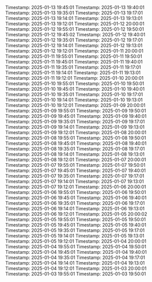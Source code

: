 Timestamp: 2025-01-13 19:45:01
Timestamp: 2025-01-13 19:40:01
Timestamp: 2025-01-13 19:35:01
Timestamp: 2025-01-13 19:17:01
Timestamp: 2025-01-13 19:14:01
Timestamp: 2025-01-13 19:13:01
Timestamp: 2025-01-13 19:12:01
Timestamp: 2025-01-12 20:00:01
Timestamp: 2025-01-12 19:55:01
Timestamp: 2025-01-12 19:50:01
Timestamp: 2025-01-12 19:45:02
Timestamp: 2025-01-12 19:40:01
Timestamp: 2025-01-12 19:35:01
Timestamp: 2025-01-12 19:17:01
Timestamp: 2025-01-12 19:14:01
Timestamp: 2025-01-12 19:13:01
Timestamp: 2025-01-12 19:12:01
Timestamp: 2025-01-11 20:00:01
Timestamp: 2025-01-11 19:55:01
Timestamp: 2025-01-11 19:50:01
Timestamp: 2025-01-11 19:45:01
Timestamp: 2025-01-11 19:40:01
Timestamp: 2025-01-11 19:35:01
Timestamp: 2025-01-11 19:17:01
Timestamp: 2025-01-11 19:14:01
Timestamp: 2025-01-11 19:13:01
Timestamp: 2025-01-11 19:12:01
Timestamp: 2025-01-10 20:00:01
Timestamp: 2025-01-10 19:55:01
Timestamp: 2025-01-10 19:50:01
Timestamp: 2025-01-10 19:45:01
Timestamp: 2025-01-10 19:40:01
Timestamp: 2025-01-10 19:35:01
Timestamp: 2025-01-10 19:17:01
Timestamp: 2025-01-10 19:14:01
Timestamp: 2025-01-10 19:13:01
Timestamp: 2025-01-10 19:12:01
Timestamp: 2025-01-09 20:00:01
Timestamp: 2025-01-09 19:55:01
Timestamp: 2025-01-09 19:50:01
Timestamp: 2025-01-09 19:45:01
Timestamp: 2025-01-09 19:40:01
Timestamp: 2025-01-09 19:35:01
Timestamp: 2025-01-09 19:17:01
Timestamp: 2025-01-09 19:14:01
Timestamp: 2025-01-09 19:13:01
Timestamp: 2025-01-09 19:12:01
Timestamp: 2025-01-08 20:00:01
Timestamp: 2025-01-08 19:55:01
Timestamp: 2025-01-08 19:50:01
Timestamp: 2025-01-08 19:45:01
Timestamp: 2025-01-08 19:40:01
Timestamp: 2025-01-08 19:35:01
Timestamp: 2025-01-08 19:17:01
Timestamp: 2025-01-08 19:14:01
Timestamp: 2025-01-08 19:13:01
Timestamp: 2025-01-08 19:12:01
Timestamp: 2025-01-07 20:00:01
Timestamp: 2025-01-07 19:55:01
Timestamp: 2025-01-07 19:50:01
Timestamp: 2025-01-07 19:45:01
Timestamp: 2025-01-07 19:40:01
Timestamp: 2025-01-07 19:35:01
Timestamp: 2025-01-07 19:17:01
Timestamp: 2025-01-07 19:14:01
Timestamp: 2025-01-07 19:13:01
Timestamp: 2025-01-07 19:12:01
Timestamp: 2025-01-06 20:00:01
Timestamp: 2025-01-06 19:55:01
Timestamp: 2025-01-06 19:50:01
Timestamp: 2025-01-06 19:45:01
Timestamp: 2025-01-06 19:40:01
Timestamp: 2025-01-06 19:35:01
Timestamp: 2025-01-06 19:17:01
Timestamp: 2025-01-06 19:14:01
Timestamp: 2025-01-06 19:13:01
Timestamp: 2025-01-06 19:12:01
Timestamp: 2025-01-05 20:00:02
Timestamp: 2025-01-05 19:55:01
Timestamp: 2025-01-05 19:50:01
Timestamp: 2025-01-05 19:45:01
Timestamp: 2025-01-05 19:40:01
Timestamp: 2025-01-05 19:35:01
Timestamp: 2025-01-05 19:17:01
Timestamp: 2025-01-05 19:14:01
Timestamp: 2025-01-05 19:13:01
Timestamp: 2025-01-05 19:12:01
Timestamp: 2025-01-04 20:00:01
Timestamp: 2025-01-04 19:55:01
Timestamp: 2025-01-04 19:50:01
Timestamp: 2025-01-04 19:45:01
Timestamp: 2025-01-04 19:40:01
Timestamp: 2025-01-04 19:35:01
Timestamp: 2025-01-04 19:17:01
Timestamp: 2025-01-04 19:14:01
Timestamp: 2025-01-04 19:13:01
Timestamp: 2025-01-04 19:12:01
Timestamp: 2025-01-03 20:00:01
Timestamp: 2025-01-03 19:55:01
Timestamp: 2025-01-03 19:50:01
